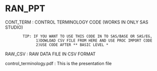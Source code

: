 # RAN_PPT


CONT_TERM : CONTROL TERMINOLOGY CODE (WORKS IN ONLY SAS STUDIO)

            TIP: IF YOU WANT TO USE THIS CODE IN TO SAS/BASE OR SAS/EG, 
                  1)DOWLOAD CSV FILE FROM HERE AND USE PROC IMPORT CODE 
                  2)USE CODE AFTER ** BASIC LEVEL *
                  
 RAW_CSV  :  RAW DATA FILE IN CSV FORMAT 
 
control_terminology.pdf : This is the presentation file 


